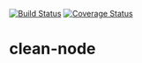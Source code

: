 [![Build Status](https://travis-ci.com/vitoraa/clean-node.svg?branch=main)](https://travis-ci.com/vitoraa/clean-node)
[![Coverage Status](https://coveralls.io/repos/github/vitoraa/clean-node/badge.svg)](https://coveralls.io/github/vitoraa/clean-node)

# clean-node